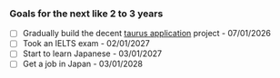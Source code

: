 ### Goals for the next like 2 to 3 years

- [ ] Gradually build the decent [taurus application] project - 07/01/2026
- [ ] Took an IELTS exam - 02/01/2027
- [ ] Start to learn Japanese - 03/01/2027
- [ ] Get a job in Japan - 03/01/2028

[taurus application]: https://github.com/kenkoro/taurus
